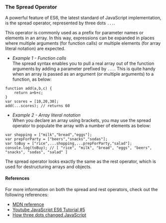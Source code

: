 ### The Spread Operator

A powerful feature of ES6, the latest standard of JavaScript implementation, is the spread operator, represented by three dots `...`.

This operator is commonly used as a prefix for parameter names or elements in an array. In this way, expressions can be expanded in places where multiple arguments (for function calls) or multiple elements (for array literal notation) are expected.

* *Example 1 - Function calls*   
The spread syntax enables you to pull a real array out of the function arguments by adding a parameter prefixed by `...`. This is quite handy when an array is passed as an argument (or multiple arguments) to a function, as below:
```
function add(a,b,c) {
	return a+b+c;
}
var scores = [10,20,30];
add(...scores); // returns 60
```  

* *Example 2 - Array literal notation*  
When you declare an array using brackets, you may use the spread operator to populate the array with a number of elements as below:
```
var shopping = ["milk","bread","eggs"];
var prepForParty = ["beers","snacks","sodas"];
var toBuy = ["rice",...shopping,...prepForParty,"salad"];
console.log(toBuy); // [ "rice", "milk", "bread", "eggs", "beers", "snacks", "sodas", "salad" ]
```  

The spread operator looks exactly the same as the rest operator, which is used for destructuring arrays and objects. 

#### References
For more information on both the spread and rest operators, check out the following references:
- [MDN reference](https://developer.mozilla.org/en/docs/Web/JavaScript/Reference/Operators/Spread_operator)  
- [Youtube JavaScript ES6 Tutorial #5](https://www.youtube.com/watch?v=1INe_jCWq1Q) 
- [How three dots changed JavaScript](https://rainsoft.io/how-three-dots-changed-javascript/)


